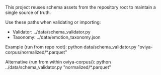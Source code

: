This project reuses schema assets from the repository root to maintain a single source of truth.

Use these paths when validating or importing:
- Validator: ../data/schema_validator.py
- Taxonomy: ../data/emotion_taxonomy.json

Example (run from repo root):
python data/schema_validator.py "oviya-corpus/normalized/*.parquet"

Alternative (run from within oviya-corpus/):
python ../data/schema_validator.py "normalized/*.parquet"


